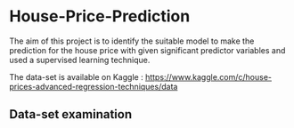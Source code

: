 # House-Price-Prediction

The aim of this project is to identify the suitable model to make the prediction for the house price with given significant predictor variables and used a supervised learning technique.

The data-set is available on Kaggle : https://www.kaggle.com/c/house-prices-advanced-regression-techniques/data

## Data-set examination
